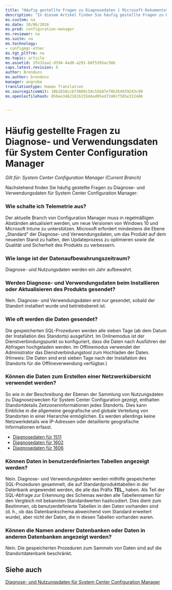 ```yaml
---
title: "Häufig gestellte Fragen zu Diagnosedaten | Microsoft-Dokumentation"
description: "In diesem Artikel finden Sie häufig gestellte Fragen zu Diagnose- und Verwendungsdaten für System Center Configuration Manager."
ms.custom: na
ms.date: 10/06/2016
ms.prod: configuration-manager
ms.reviewer: na
ms.suite: na
ms.technology:
- configmgr-other
ms.tgt_pltfrm: na
ms.topic: article
ms.assetid: 3fe32aa2-d594-4ad0-a291-b8f5395ac50b
caps.latest.revision: 6
author: Brenduns
ms.author: brenduns
manager: angrobe
translationtype: Human Translation
ms.sourcegitcommit: 10b1010ccbf3889c58c55b87e70b354559243c90
ms.openlocfilehash: 856ee34621816155d4ad95ed7240cf585e322486


---
```

# <a name="frequently-asked-questions-about-diagnostics-and-usage-data-for-system-center-configuration-manager"></a>Häufig gestellte Fragen zu Diagnose- und Verwendungsdaten für System Center Configuration Manager

*Gilt für: System Center Configuration Manager (Current Branch)*

Nachstehend finden Sie häufig gestellte Fragen zu Diagnose- und Verwendungsdaten für System Center Configuration Manager:  

###  <a name="a-namebkmkoffa-how-do-i-turn-off-telemetry"></a><a name="bkmk_off"></a> Wie schalte ich Telemetrie aus?  
 Der aktuelle Branch von Configuration Manager muss in regelmäßigen Abständen aktualisiert werden, um neue Versionen von Windows 10 und Microsoft Intune zu unterstützen. Microsoft erfordert mindestens die Ebene „Standard“ der Diagnose- und Verwendungsdaten, um das Produkt auf dem neuesten Stand zu halten, den Updateprozess zu optimieren sowie die Qualität und Sicherheit des Produkts zu verbessern.  

###  <a name="a-namebkmkretentiona-what-is-the-data-retention-period"></a><a name="bkmk_retention"></a> Wie lange ist der Datenaufbewahrungszeitraum?  
 Diagnose- und Nutzungsdaten werden ein Jahr aufbewahrt.  

###  <a name="a-namebkmkupdatea-is-diagnostics-and-usage-data-sent-when-installing-or-updating-the-product"></a><a name="bkmk_update"></a> Werden Diagnose- und Verwendungsdaten beim Installieren oder Aktualisieren des Produkts gesendet?  
 Nein. Diagnose- und Verwendungsdaten erst nur gesendet, sobald der Standort installiert wurde und betriebsbereit ist.  

###  <a name="a-namebkmkfrequencya-how-frequently-is-the-data-sent"></a><a name="bkmk_frequency"></a> Wie oft werden die Daten gesendet?  
 Die gespeicherten SQL-Prozeduren werden alle sieben Tage (ab dem Datum der Installation des Standorts) ausgeführt. Im Onlinemodus ist der Dienstverbindungspunkt so konfiguriert, dass die Daten nach Ausführen der Abfragen hochgeladen werden. Im Offlinemodus verwendet der Administrator das Dienstverbindungstool zum Hochladen der Daten. (Hinweis: Die Daten sind erst sieben Tage nach der Installation des Standorts für die Offlineverwendung verfügbar.)  

###  <a name="a-namebkmknetworka-can-the-data-be-used-to-form-a-network-map"></a><a name="bkmk_network"></a> Können die Daten zum Erstellen einer Netzwerkübersicht verwendet werden?  
 So wie in der Beschreibung der Ebenen der Sammlung von Nutzungsdaten zu Diagnosezwecken für System Center Configuration gezeigt, enthalten Standortdetails Zeitzoneninformationen jedes Standorts. Dies kann Einblicke in die allgemeine geografische und globale Verteilung von Standorten in einer Hierarchie ermöglichen. Es werden allerdings keine Netzwerkdetails wie IP-Adressen oder detaillierte geografische Informationen erfasst.
 - [Diagnosedaten für 1511](/sccm/core/plan-design/diagnostics/levels-of-diagnostic-usage-data-collection-1511)
 - [Diagnosedaten für 1602](/sccm/core/plan-design/diagnostics/levels-of-diagnostic-usage-data-collection-1602)
 - [Diagnosedaten für 1606](/sccm/core/plan-design/diagnostics/levels-of-diagnostic-usage-data-collection-1606)


###  <a name="a-namebkmktablesa-can-you-see-data-in-custom-tables"></a><a name="bkmk_tables"></a> Können Daten in benutzerdefinierten Tabellen angezeigt werden?  
 Nein. Diagnose- und Verwendungsdaten werden mithilfe gespeicherter SQL-Prozeduren gesammelt, die auf Standardprodukttabellen in der Datenbank angewendet werden, die alle das Präfix **TEL_** haben. Als Teil der SQL-Abfrage zur Erkennung des Schemas werden alle Tabellennamen für den Vergleich mit bekannten Standardwerten hashcodiert. Dies dient zum Bestimmen, ob benutzerdefinierte Tabellen in den Daten vorhanden sind (d. h., ob das Datenbankschema abweichend vom Standard erweitert wurde), aber nicht der Daten, die in diesen Tabellen vorhanden waren.  

###  <a name="a-namebkmkdatabasesa-can-you-see-names-of-other-databases-or-data-in-other-databases"></a><a name="bkmk_databases"></a> Können die Namen anderer Datenbanken oder Daten in anderen Datenbanken angezeigt werden?  
 Nein. Die gespeicherten Prozeduren zum Sammeln von Daten sind auf die Standortdatenbank beschränkt.  

## <a name="see-also"></a>Siehe auch  
 [Diagnose- und Nutzungsdaten für System Center Configuration Manager](../../core/plan-design/diagnostics/diagnostics-and-usage-data.md)



<!--HONumber=Dec16_HO3-->



